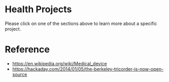 # Health Projects
Please click on one of the sections above to learn more about a specific project.

# Reference
* https://en.wikipedia.org/wiki/Medical_device
* https://hackaday.com/2014/01/05/the-berkeley-tricorder-is-now-open-source
